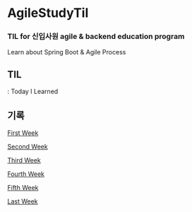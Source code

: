 # AgileStudyTil
### TIL for 신입사원 agile & backend education program
Learn about Spring Boot & Agile Process
</br>

## TIL 
: Today I Learned
</br>

## 기록

[First Week](/first)

[Second Week](/second)

[Third Week](/third)

[Fourth Week](/fourth)

[Fifth Week](/fifth)

[Last Week](/sixth)
</br>

